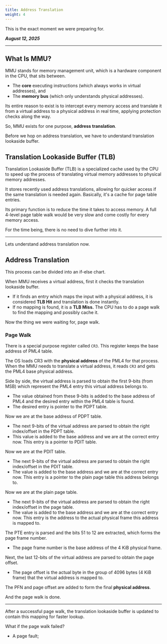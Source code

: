 ```yaml
---
title: Address Translation
weight: 4
---
```


This is the exact moment we were preparing for.

_**August 12, 2025**_

***

## What Is MMU?

MMU stands for memory management unit, which is a hardware component in the CPU, that sits between.

* The **core** executing instructions (which always works in virtual addresses), and
* The **memory bus** (which only understands physical addresses).

Its entire reason to exist is to intercept every memory access and translate it from a virtual address to a physical address in real time, applying protection checks along the way.

So, MMU exists for one purpose, **address translation**.

Before we hop on address translation, we have to understand translation lookaside buffer.

## Translation Lookaside Buffer (TLB)

Translation Lookaside Buffer (TLB) is a specialized cache used by the CPU to speed up the process of translating virtual memory addresses to physical memory addresses.

It stores recently used address translations, allowing for quicker access if the same translation is needed again. Basically, it's a cache for page table entries.

Its primary function is to reduce the time it takes to access memory. A full 4-level page table walk would be very slow and come costly for every memory access.

For the time being, there is no need to dive further into it.

***

Lets understand address translation now.

## Address Translation

This process can be divided into an if-else chart.

When MMU receives a virtual address, first it checks the translation lookaside buffer.

* If it finds an entry which maps the input with a physical address, it is considered **TLB Hit** and translation is done instantly.
* If no mapping is found, it is a **TLB Miss.** The CPU has to do a page walk to find the mapping and possibly cache it.

Now the thing we were waiting for, page walk.

### Page Walk

There is a special purpose register called `CR3`. This register keeps the base address of PML4 table.

The OS loads CR3 with the **physical address** of the PML4 for that process. When the MMU needs to translate a virtual address, it reads `CR3` and gets the PML4 base physical address.

Side by side, the virtual address is parsed to obtain the first 9-bits (from MSB) which represent the PML4 entry this virtual address belongs to.

* The value obtained from these 9-bits is added to the base address of PML4 and the desired entry within the PML4 table is found.
* The desired entry is pointer to the PDPT table.&#x20;

Now we are at the base address of PDPT table.

* The next 9-bits of the virtual address are parsed to obtain the right index/offset in the PDPT table.
* This value is added to the base address and we are at the correct entry now. This entry is a pointer to PDIT table.

Now we are at the PDIT table.

* The next 9-bits of the virtual address are parsed to obtain the right index/offset in the PDIT table.
* The value is added to the base address and we are at the correct entry now. This entry is a pointer to the plain page table this address belongs to.

Now we are at the plain page table.

* The next 9-bits of the virtual address are parsed to obtain the right index/offset in the page table.
* The value is added to the base address and we are at the correct entry now. This entry is the address to the actual physical frame this address is mapped to.

The PTE entry is parsed and the bits 51 to 12 are extracted, which forms the page frame number.

* The page frame number is the base address of the 4 KiB physical frame.

Next, the last 12-bits of the virtual address are parsed to obtain the page offset.

* The page offset is the actual byte in the group of 4096 bytes (4 KiB frame) that the virtual address is mapped to.

The PFN and page offset are added to form the final **physical address**.

And the page walk is done.

***

After a successful page walk, the translation lookaside buffer is updated to contain this mapping for faster lookup.

What if the page walk failed?

* A page fault;